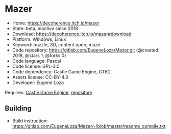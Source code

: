 # Mazer

- Home: https://decoherence.itch.io/mazer
- State: beta, inactive since 2018
- Download: https://decoherence.itch.io/mazer#download
- Platform: Windows, Linux
- Keyword: puzzle, 3D, content open, maze
- Code repository: https://gitlab.com/EugeneLoza/Mazer.git (@created 2018, @stars 1, @forks 0)
- Code language: Pascal
- Code license: GPL-3.0
- Code dependency: Castle Game Engine, GTK2
- Assets license: CC-BY-4.0
- Developer: Eugene Loza

Requires: [Castle Game Engine](https://castle-engine.io/index.php), [repository](https://github.com/castle-engine/castle-engine)

## Building

- Build instruction: https://gitlab.com/EugeneLoza/Mazer/-/blob/master/readme_compile.txt
